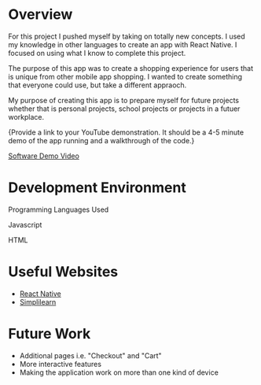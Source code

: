 # Overview


For this project I pushed myself by taking on totally new concepts. I used my knowledge in other languages to create an app with React Native. I focused on using what I know to complete this project.

The purpose of this app was to create a shopping experience for users that is unique from other mobile app shopping. I wanted to create something that everyone could use, but take a different appraoch.

My purpose of creating this app is to prepare myself for future projects whether that is personal projects, school projects or projects in a futuer workplace. 

{Provide a link to your YouTube demonstration.  It should be a 4-5 minute demo of the app running and a walkthrough of the code.}

[Software Demo Video]([http://youtube.link.goes.here](https://youtu.be/jVyUKqiD_Po))

# Development Environment

Programming Languages Used

Javascript

HTML

# Useful Websites


* [React Native](https://reactnative.dev/docs/getting-started)
* [Simplilearn](https://www.simplilearn.com/react-native-tutorial-article)


# Future Work

* Additional pages i.e. "Checkout" and "Cart"
* More interactive features
* Making the application work on more than one kind of device
